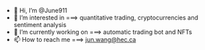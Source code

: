 - 👋 Hi, I’m @June911
- 👀 I’m interested in              ===> quantitative trading, cryptocurrencies and sentiment analysis 
- 🌱 I’m currently working on         ===> automatic trading bot and NFTs 
- 📫 How to reach me                ===> jun.wang@hec.ca

<!---
June911/June911 is a ✨ special ✨ repository because its `README.md` (this file) appears on your GitHub profile.
You can click the Preview link to take a look at your changes.
--->
